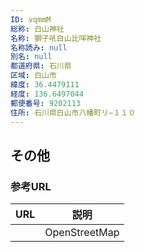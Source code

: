 ```yaml
---
ID: vqmmM
総称: 白山神社
名称: 獅子吼白山比咩神社
名称読み: null
別名: null
都道府県: 石川県
区域: 白山市
緯度: 36.4479111
経度: 136.6497044
郵便番号: 9202113
住所: 石川県白山市八幡町リ−１１０
---
```


## その他

### 参考URL

| URL | 説明          |
| --- | ------------- |
|     | OpenStreetMap |
